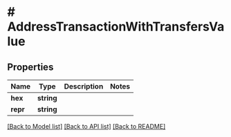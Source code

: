 # # AddressTransactionWithTransfersValue

## Properties

Name | Type | Description | Notes
------------ | ------------- | ------------- | -------------
**hex** | **string** |  |
**repr** | **string** |  |

[[Back to Model list]](../../README.md#models) [[Back to API list]](../../README.md#endpoints) [[Back to README]](../../README.md)
